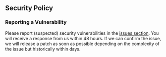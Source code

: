 ## Security Policy

### Reporting a Vulnerability

Please report (suspected) security vulnerabilities in the [issues section](https://github.com/kaytu-io/kaytu/issues). You will receive a response from us within 48 hours. If we can confirm the issue, we will release a patch as soon as possible depending on the complexity of the issue but historically within days.
